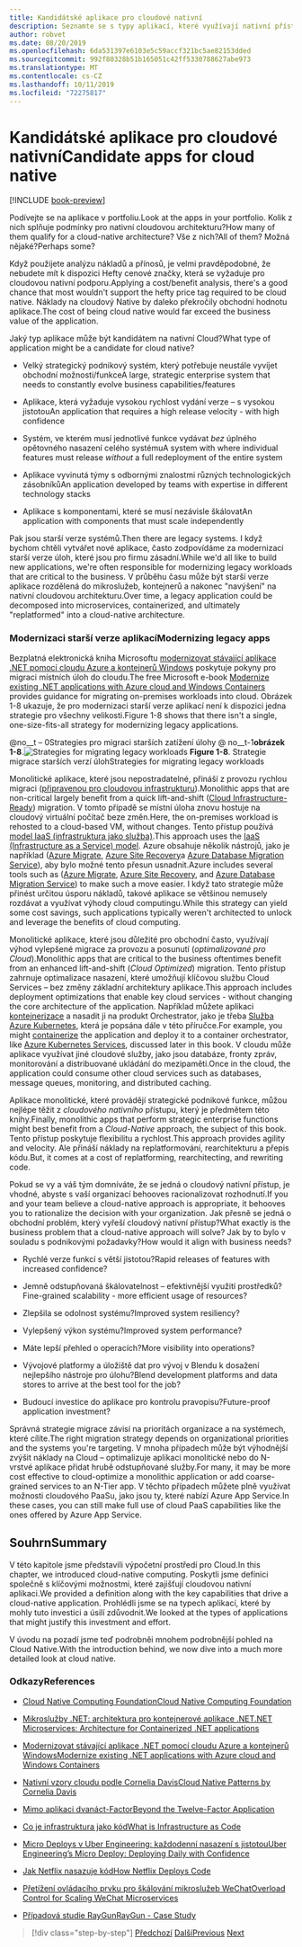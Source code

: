 ```yaml
---
title: Kandidátské aplikace pro cloudové nativní
description: Seznamte se s typy aplikací, které využívají nativní přístup z cloudu.
author: robvet
ms.date: 08/20/2019
ms.openlocfilehash: 6da531397e6103e5c59accf321bc5ae82153dded
ms.sourcegitcommit: 992f80328b51b165051c42ff5330788627abe973
ms.translationtype: MT
ms.contentlocale: cs-CZ
ms.lasthandoff: 10/11/2019
ms.locfileid: "72275817"
---
```

# <a name="candidate-apps-for-cloud-native"></a><span data-ttu-id="8818f-103">Kandidátské aplikace pro cloudové nativní</span><span class="sxs-lookup"><span data-stu-id="8818f-103">Candidate apps for cloud native</span></span>

[!INCLUDE [book-preview](../../../includes/book-preview.md)]

<span data-ttu-id="8818f-104">Podívejte se na aplikace v portfoliu.</span><span class="sxs-lookup"><span data-stu-id="8818f-104">Look at the apps in your portfolio.</span></span> <span data-ttu-id="8818f-105">Kolik z nich splňuje podmínky pro nativní cloudovou architekturu?</span><span class="sxs-lookup"><span data-stu-id="8818f-105">How many of them qualify for a cloud-native architecture?</span></span> <span data-ttu-id="8818f-106">Vše z nich?</span><span class="sxs-lookup"><span data-stu-id="8818f-106">All of them?</span></span> <span data-ttu-id="8818f-107">Možná nějaké?</span><span class="sxs-lookup"><span data-stu-id="8818f-107">Perhaps some?</span></span>

<span data-ttu-id="8818f-108">Když použijete analýzu nákladů a přínosů, je velmi pravděpodobné, že nebudete mít k dispozici Hefty cenové značky, která se vyžaduje pro cloudovou nativní podporu.</span><span class="sxs-lookup"><span data-stu-id="8818f-108">Applying a cost/benefit analysis, there's a good chance that most wouldn't support the hefty price tag required to be cloud native.</span></span> <span data-ttu-id="8818f-109">Náklady na cloudový Native by daleko překročily obchodní hodnotu aplikace.</span><span class="sxs-lookup"><span data-stu-id="8818f-109">The cost of being cloud native would far exceed the business value of the application.</span></span>

<span data-ttu-id="8818f-110">Jaký typ aplikace může být kandidátem na nativní Cloud?</span><span class="sxs-lookup"><span data-stu-id="8818f-110">What type of application might be a candidate for cloud native?</span></span>

- <span data-ttu-id="8818f-111">Velký strategický podnikový systém, který potřebuje neustále vyvíjet obchodní možnosti/funkce</span><span class="sxs-lookup"><span data-stu-id="8818f-111">A large, strategic enterprise system that needs to constantly evolve business capabilities/features</span></span>

- <span data-ttu-id="8818f-112">Aplikace, která vyžaduje vysokou rychlost vydání verze – s vysokou jistotou</span><span class="sxs-lookup"><span data-stu-id="8818f-112">An application that requires a high release velocity - with high confidence</span></span>

- <span data-ttu-id="8818f-113">Systém, ve kterém musí jednotlivé funkce vydávat *bez* úplného opětovného nasazení celého systému</span><span class="sxs-lookup"><span data-stu-id="8818f-113">A system with where individual features must release *without* a full redeployment of the entire system</span></span>

- <span data-ttu-id="8818f-114">Aplikace vyvinutá týmy s odbornými znalostmi různých technologických zásobníků</span><span class="sxs-lookup"><span data-stu-id="8818f-114">An application developed by teams with expertise in different technology stacks</span></span>

- <span data-ttu-id="8818f-115">Aplikace s komponentami, které se musí nezávisle škálovat</span><span class="sxs-lookup"><span data-stu-id="8818f-115">An application with components that must scale independently</span></span>

<span data-ttu-id="8818f-116">Pak jsou starší verze systémů.</span><span class="sxs-lookup"><span data-stu-id="8818f-116">Then there are legacy systems.</span></span> <span data-ttu-id="8818f-117">I když bychom chtěli vytvářet nové aplikace, často zodpovídáme za modernizaci starší verze úloh, které jsou pro firmu zásadní.</span><span class="sxs-lookup"><span data-stu-id="8818f-117">While we'd all like to build new applications, we're often responsible for modernizing legacy workloads that are critical to the business.</span></span> <span data-ttu-id="8818f-118">V průběhu času může být starší verze aplikace rozdělená do mikroslužeb, kontejnerů a nakonec "navýšení" na nativní cloudovou architekturu.</span><span class="sxs-lookup"><span data-stu-id="8818f-118">Over time, a legacy application could be decomposed into microservices, containerized, and ultimately "replatformed" into a cloud-native architecture.</span></span>  

### <a name="modernizing-legacy-apps"></a><span data-ttu-id="8818f-119">Modernizaci starší verze aplikací</span><span class="sxs-lookup"><span data-stu-id="8818f-119">Modernizing legacy apps</span></span>

<span data-ttu-id="8818f-120">Bezplatná elektronická kniha Microsoftu [modernizovat stávající aplikace .NET pomocí cloudu Azure a kontejnerů Windows](https://dotnet.microsoft.com/download/thank-you/modernizing-existing-net-apps-ebook) poskytuje pokyny pro migraci místních úloh do cloudu.</span><span class="sxs-lookup"><span data-stu-id="8818f-120">The free Microsoft e-book [Modernize existing .NET applications with Azure cloud and Windows Containers](https://dotnet.microsoft.com/download/thank-you/modernizing-existing-net-apps-ebook) provides guidance for migrating on-premises workloads into cloud.</span></span> <span data-ttu-id="8818f-121">Obrázek 1-8 ukazuje, že pro modernizaci starší verze aplikací není k dispozici jedna strategie pro všechny velikosti.</span><span class="sxs-lookup"><span data-stu-id="8818f-121">Figure 1-8 shows that there isn't a single, one-size-fits-all strategy for modernizing legacy applications.</span></span>

<span data-ttu-id="8818f-122">@no__t – 0Strategies pro migraci starších zatížení úlohy @ no__t-1**obrázek 1-8**.</span><span class="sxs-lookup"><span data-stu-id="8818f-122">![Strategies for migrating legacy workloads](./media/strategies-for-migrating-legacy-workloads.png)
**Figure 1-8**.</span></span> <span data-ttu-id="8818f-123">Strategie migrace starších verzí úloh</span><span class="sxs-lookup"><span data-stu-id="8818f-123">Strategies for migrating legacy workloads</span></span>

<span data-ttu-id="8818f-124">Monolitické aplikace, které jsou nepostradatelné, přináší z provozu rychlou migraci ([připravenou pro cloudovou infrastrukturu](https://docs.microsoft.com/dotnet/standard/modernize-with-azure-and-containers/lift-and-shift-existing-apps-azure-iaas)).</span><span class="sxs-lookup"><span data-stu-id="8818f-124">Monolithic apps that are non-critical largely benefit from a quick lift-and-shift ([Cloud Infrastructure-Ready](https://docs.microsoft.com/dotnet/standard/modernize-with-azure-and-containers/lift-and-shift-existing-apps-azure-iaas)) migration.</span></span> <span data-ttu-id="8818f-125">V tomto případě se místní úloha znovu hostuje na cloudový virtuální počítač beze změn.</span><span class="sxs-lookup"><span data-stu-id="8818f-125">Here, the on-premises workload is rehosted to a cloud-based VM, without changes.</span></span> <span data-ttu-id="8818f-126">Tento přístup používá [model IaaS (infrastruktura jako služba)](https://azure.microsoft.com/overview/what-is-iaas/).</span><span class="sxs-lookup"><span data-stu-id="8818f-126">This approach uses the [IaaS (Infrastructure as a Service) model](https://azure.microsoft.com/overview/what-is-iaas/).</span></span> <span data-ttu-id="8818f-127">Azure obsahuje několik nástrojů, jako je například ([Azure Migrate](https://aka.ms/azuremigrate), [Azure Site Recovery](https://azure.microsoft.com/services/site-recovery/)a [Azure Database Migration Service](https://azure.microsoft.com/campaigns/database-migration/)), aby bylo možné tento přesun usnadnit.</span><span class="sxs-lookup"><span data-stu-id="8818f-127">Azure includes several tools such as ([Azure Migrate](https://aka.ms/azuremigrate), [Azure Site Recovery](https://azure.microsoft.com/services/site-recovery/), and [Azure Database Migration Service](https://azure.microsoft.com/campaigns/database-migration/)) to make such a move easier.</span></span> <span data-ttu-id="8818f-128">I když tato strategie může přinést určitou úsporu nákladů, takové aplikace se většinou nemusely rozdávat a využívat výhody cloud computingu.</span><span class="sxs-lookup"><span data-stu-id="8818f-128">While this strategy can yield some cost savings, such applications typically weren't architected to unlock and leverage the benefits of cloud computing.</span></span> 

<span data-ttu-id="8818f-129">Monolitické aplikace, které jsou důležité pro obchodní často, využívají výhod vylepšené migrace za provozu a posunutí (*optimalizované pro Cloud*).</span><span class="sxs-lookup"><span data-stu-id="8818f-129">Monolithic apps that are critical to the business oftentimes benefit from an enhanced lift-and-shift (*Cloud Optimized*) migration.</span></span> <span data-ttu-id="8818f-130">Tento přístup zahrnuje optimalizace nasazení, které umožňují klíčovou službu Cloud Services – bez změny základní architektury aplikace.</span><span class="sxs-lookup"><span data-stu-id="8818f-130">This approach includes deployment optimizations that enable key cloud services - without changing the core architecture of the application.</span></span> <span data-ttu-id="8818f-131">Například můžete aplikaci [kontejnerizace](https://docs.microsoft.com/virtualization/windowscontainers/about/) a nasadit ji na produkt Orchestrator, jako je třeba [Služba Azure Kubernetes](https://azure.microsoft.com/services/kubernetes-service/), která je popsána dále v této příručce.</span><span class="sxs-lookup"><span data-stu-id="8818f-131">For example, you might [containerize](https://docs.microsoft.com/virtualization/windowscontainers/about/) the application and deploy it to a container orchestrator, like [Azure Kubernetes Services](https://azure.microsoft.com/services/kubernetes-service/), discussed later in this book.</span></span> <span data-ttu-id="8818f-132">V cloudu může aplikace využívat jiné cloudové služby, jako jsou databáze, fronty zpráv, monitorování a distribuované ukládání do mezipaměti.</span><span class="sxs-lookup"><span data-stu-id="8818f-132">Once in the cloud, the application could consume other cloud services such as databases, message queues, monitoring, and distributed caching.</span></span>

<span data-ttu-id="8818f-133">Aplikace monolitické, které provádějí strategické podnikové funkce, můžou nejlépe těžit z *cloudového nativního* přístupu, který je předmětem této knihy.</span><span class="sxs-lookup"><span data-stu-id="8818f-133">Finally, monolithic apps that perform strategic enterprise functions might best benefit from a *Cloud-Native* approach, the subject of this book.</span></span> <span data-ttu-id="8818f-134">Tento přístup poskytuje flexibilitu a rychlost.</span><span class="sxs-lookup"><span data-stu-id="8818f-134">This approach provides agility and velocity.</span></span> <span data-ttu-id="8818f-135">Ale přináší náklady na replatformování, rearchitekturu a přepis kódu.</span><span class="sxs-lookup"><span data-stu-id="8818f-135">But, it comes at a cost of replatforming, rearchitecting, and rewriting code.</span></span>

<span data-ttu-id="8818f-136">Pokud se vy a váš tým domníváte, že se jedná o cloudový nativní přístup, je vhodné, abyste s vaší organizací behooves racionalizovat rozhodnutí.</span><span class="sxs-lookup"><span data-stu-id="8818f-136">If you and your team believe a cloud-native approach is appropriate, it behooves you to rationalize the decision with your organization.</span></span> <span data-ttu-id="8818f-137">Jak přesně se jedná o obchodní problém, který vyřeší cloudový nativní přístup?</span><span class="sxs-lookup"><span data-stu-id="8818f-137">What exactly is the business problem that a cloud-native approach will solve?</span></span> <span data-ttu-id="8818f-138">Jak by to bylo v souladu s podnikovými požadavky?</span><span class="sxs-lookup"><span data-stu-id="8818f-138">How would it align with business needs?</span></span>

- <span data-ttu-id="8818f-139">Rychlé verze funkcí s větší jistotou?</span><span class="sxs-lookup"><span data-stu-id="8818f-139">Rapid releases of features with increased confidence?</span></span>

- <span data-ttu-id="8818f-140">Jemně odstupňovaná škálovatelnost – efektivnější využití prostředků?</span><span class="sxs-lookup"><span data-stu-id="8818f-140">Fine-grained scalability - more efficient usage of resources?</span></span>

- <span data-ttu-id="8818f-141">Zlepšila se odolnost systému?</span><span class="sxs-lookup"><span data-stu-id="8818f-141">Improved system resiliency?</span></span>

- <span data-ttu-id="8818f-142">Vylepšený výkon systému?</span><span class="sxs-lookup"><span data-stu-id="8818f-142">Improved system performance?</span></span>

- <span data-ttu-id="8818f-143">Máte lepší přehled o operacích?</span><span class="sxs-lookup"><span data-stu-id="8818f-143">More visibility into operations?</span></span>

- <span data-ttu-id="8818f-144">Vývojové platformy a úložiště dat pro vývoj v Blendu k dosažení nejlepšího nástroje pro úlohu?</span><span class="sxs-lookup"><span data-stu-id="8818f-144">Blend development platforms and data stores to arrive at the best tool for the job?</span></span>

- <span data-ttu-id="8818f-145">Budoucí investice do aplikace pro kontrolu pravopisu?</span><span class="sxs-lookup"><span data-stu-id="8818f-145">Future-proof application investment?</span></span>

<span data-ttu-id="8818f-146">Správná strategie migrace závisí na prioritách organizace a na systémech, které cílíte.</span><span class="sxs-lookup"><span data-stu-id="8818f-146">The right migration strategy depends on organizational priorities and the systems you're targeting.</span></span> <span data-ttu-id="8818f-147">V mnoha případech může být výhodnější zvýšit náklady na Cloud – optimalizuje aplikaci monolitické nebo do N-vrstvé aplikace přidat hrubě odstupňované služby.</span><span class="sxs-lookup"><span data-stu-id="8818f-147">For many, it may be more cost effective to cloud-optimize a monolithic application or add coarse-grained services to an N-Tier app.</span></span> <span data-ttu-id="8818f-148">V těchto případech můžete plně využívat možnosti cloudového PaaSu, jako jsou ty, které nabízí Azure App Service.</span><span class="sxs-lookup"><span data-stu-id="8818f-148">In these cases, you can still make full use of cloud PaaS capabilities like the ones offered by Azure App Service.</span></span>

## <a name="summary"></a><span data-ttu-id="8818f-149">Souhrn</span><span class="sxs-lookup"><span data-stu-id="8818f-149">Summary</span></span>

<span data-ttu-id="8818f-150">V této kapitole jsme představili výpočetní prostředí pro Cloud.</span><span class="sxs-lookup"><span data-stu-id="8818f-150">In this chapter, we introduced cloud-native computing.</span></span> <span data-ttu-id="8818f-151">Poskytli jsme definici společně s klíčovými možnostmi, které zajišťují cloudovou nativní aplikaci.</span><span class="sxs-lookup"><span data-stu-id="8818f-151">We provided a definition along with the key capabilities that drive a cloud-native application.</span></span> <span data-ttu-id="8818f-152">Prohlédli jsme se na typech aplikací, které by mohly tuto investici a úsilí zdůvodnit.</span><span class="sxs-lookup"><span data-stu-id="8818f-152">We looked at the types of applications that might justify this investment and effort.</span></span>

<span data-ttu-id="8818f-153">V úvodu na pozadí jsme teď podrobněi mnohem podrobnější pohled na Cloud Native.</span><span class="sxs-lookup"><span data-stu-id="8818f-153">With the introduction behind, we now dive into a much more detailed look at cloud native.</span></span>

### <a name="references"></a><span data-ttu-id="8818f-154">Odkazy</span><span class="sxs-lookup"><span data-stu-id="8818f-154">References</span></span>

- [<span data-ttu-id="8818f-155">Cloud Native Computing Foundation</span><span class="sxs-lookup"><span data-stu-id="8818f-155">Cloud Native Computing Foundation</span></span>](https://www.cncf.io/)

- [<span data-ttu-id="8818f-156">Mikroslužby .NET: architektura pro kontejnerové aplikace .NET</span><span class="sxs-lookup"><span data-stu-id="8818f-156">.NET Microservices: Architecture for Containerized .NET applications</span></span>](https://dotnet.microsoft.com/download/thank-you/microservices-architecture-ebook)

- [<span data-ttu-id="8818f-157">Modernizovat stávající aplikace .NET pomocí cloudu Azure a kontejnerů Windows</span><span class="sxs-lookup"><span data-stu-id="8818f-157">Modernize existing .NET applications with Azure cloud and Windows Containers</span></span>](https://dotnet.microsoft.com/download/thank-you/modernizing-existing-net-apps-ebook)

- [<span data-ttu-id="8818f-158">Nativní vzory cloudu podle Cornelia Davis</span><span class="sxs-lookup"><span data-stu-id="8818f-158">Cloud Native Patterns by Cornelia Davis</span></span>](https://www.manning.com/books/cloud-native-patterns)

- [<span data-ttu-id="8818f-159">Mimo aplikaci dvanáct-Factor</span><span class="sxs-lookup"><span data-stu-id="8818f-159">Beyond the Twelve-Factor Application</span></span>](https://content.pivotal.io/blog/beyond-the-twelve-factor-app)

- [<span data-ttu-id="8818f-160">Co je infrastruktura jako kód</span><span class="sxs-lookup"><span data-stu-id="8818f-160">What is Infrastructure as Code</span></span>](https://docs.microsoft.com/azure/devops/learn/what-is-infrastructure-as-code)

- [<span data-ttu-id="8818f-161">Micro Deploys v Uber Engineering: každodenní nasazení s jistotou</span><span class="sxs-lookup"><span data-stu-id="8818f-161">Uber Engineering’s Micro Deploy: Deploying Daily with Confidence</span></span>](https://eng.uber.com/micro-deploy/)

- [<span data-ttu-id="8818f-162">Jak Netflix nasazuje kód</span><span class="sxs-lookup"><span data-stu-id="8818f-162">How Netflix Deploys Code</span></span>](https://www.infoq.com/news/2013/06/netflix/)

- [<span data-ttu-id="8818f-163">Přetížení ovládacího prvku pro škálování mikroslužeb WeChat</span><span class="sxs-lookup"><span data-stu-id="8818f-163">Overload Control for Scaling WeChat Microservices</span></span>](https://www.cs.columbia.edu/~ruigu/papers/socc18-final100.pdf)

- [<span data-ttu-id="8818f-164">Případová studie RayGun</span><span class="sxs-lookup"><span data-stu-id="8818f-164">RayGun - Case Study</span></span>](https://raygun.com/case-study/ovation)

>[!div class="step-by-step"]
><span data-ttu-id="8818f-165">[Předchozí](definition.md)
>[Další](introduce-eshoponcontainers-reference-app.md)</span><span class="sxs-lookup"><span data-stu-id="8818f-165">[Previous](definition.md)
[Next](introduce-eshoponcontainers-reference-app.md)</span></span>
